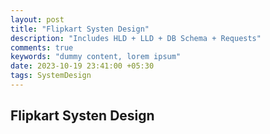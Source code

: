 ```yaml
---
layout: post
title: "Flipkart Systen Design"
description: "Includes HLD + LLD + DB Schema + Requests"
comments: true
keywords: "dummy content, lorem ipsum"
date: 2023-10-19 23:41:00 +05:30
tags: SystemDesign 
---
```


## Flipkart Systen Design
